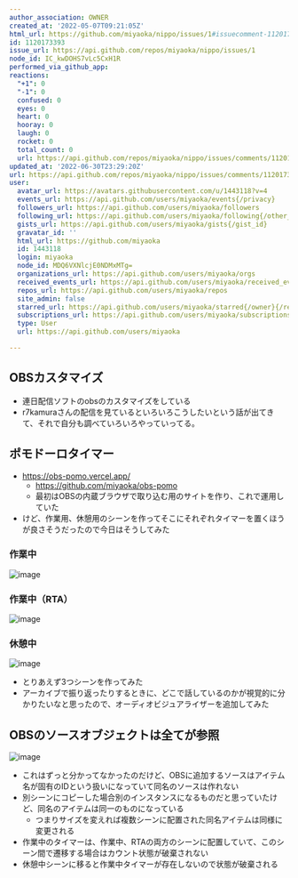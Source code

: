 ```yaml
---
author_association: OWNER
created_at: '2022-05-07T09:21:05Z'
html_url: https://github.com/miyaoka/nippo/issues/1#issuecomment-1120173393
id: 1120173393
issue_url: https://api.github.com/repos/miyaoka/nippo/issues/1
node_id: IC_kwDOHS7vLc5CxH1R
performed_via_github_app: 
reactions:
  "+1": 0
  "-1": 0
  confused: 0
  eyes: 0
  heart: 0
  hooray: 0
  laugh: 0
  rocket: 0
  total_count: 0
  url: https://api.github.com/repos/miyaoka/nippo/issues/comments/1120173393/reactions
updated_at: '2022-06-30T23:29:20Z'
url: https://api.github.com/repos/miyaoka/nippo/issues/comments/1120173393
user:
  avatar_url: https://avatars.githubusercontent.com/u/1443118?v=4
  events_url: https://api.github.com/users/miyaoka/events{/privacy}
  followers_url: https://api.github.com/users/miyaoka/followers
  following_url: https://api.github.com/users/miyaoka/following{/other_user}
  gists_url: https://api.github.com/users/miyaoka/gists{/gist_id}
  gravatar_id: ''
  html_url: https://github.com/miyaoka
  id: 1443118
  login: miyaoka
  node_id: MDQ6VXNlcjE0NDMxMTg=
  organizations_url: https://api.github.com/users/miyaoka/orgs
  received_events_url: https://api.github.com/users/miyaoka/received_events
  repos_url: https://api.github.com/users/miyaoka/repos
  site_admin: false
  starred_url: https://api.github.com/users/miyaoka/starred{/owner}{/repo}
  subscriptions_url: https://api.github.com/users/miyaoka/subscriptions
  type: User
  url: https://api.github.com/users/miyaoka

---
```

## OBSカスタマイズ

- 連日配信ソフトのobsのカスタマイズをしている
- r7kamuraさんの配信を見ているといろいろこうしたいという話が出てきて、それで自分も調べていろいろやっていってる。

## ポモドーロタイマー
- https://obs-pomo.vercel.app/
  - https://github.com/miyaoka/obs-pomo
  - 最初はOBSの内蔵ブラウザで取り込む用のサイトを作り、これで運用していた
- けど、作業用、休憩用のシーンを作ってそこにそれぞれタイマーを置くほうが良さそうだったので今日はそうしてみた

### 作業中
![image](https://user-images.githubusercontent.com/1443118/167247778-4cb9b57d-7138-4778-a411-945e11da8ea9.png)

### 作業中（RTA）
![image](https://user-images.githubusercontent.com/1443118/167247784-ce84f407-5b2d-41c5-9ca3-c0a5a4851676.png)

### 休憩中
![image](https://user-images.githubusercontent.com/1443118/167247491-f8c8cbe2-f162-4e5f-9c2b-dc92d58135ab.png)

- とりあえず3つシーンを作ってみた
- アーカイブで振り返ったりするときに、どこで話しているのかが視覚的に分かりたいなと思ったので、オーディオビジュアライザーを追加してみた

## OBSのソースオブジェクトは全てが参照

![image](https://user-images.githubusercontent.com/1443118/167248062-e0e7f309-7296-48e4-aa2a-06cc9625d44d.png)

- これはずっと分かってなかったのだけど、OBSに追加するソースはアイテム名が固有のIDという扱いになっていて同名のソースは作れない
- 別シーンにコピーした場合別のインスタンスになるものだと思っていたけど、同名のアイテムは同一のものになっている
  - つまりサイズを変えれば複数シーンに配置された同名アイテムは同様に変更される
- 作業中のタイマーは、作業中、RTAの両方のシーンに配置していて、このシーン間で遷移する場合はカウント状態が破棄されない
- 休憩中シーンに移ると作業中タイマーが存在しないので状態が破棄される

